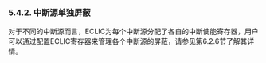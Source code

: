 ### **5.4.2. 中断源单独屏蔽**

对于不同的中断源而言，ECLIC为每个中断源分配了各自的中断使能寄存器，用户可以通过配置ECLIC寄存器来管理各个中断源的屏蔽，请参见第6.2.6节了解其详情。

